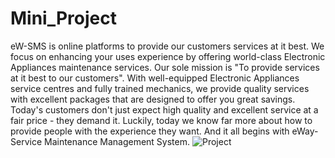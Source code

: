 # Mini_Project

eW-SMS is online platforms to provide our customers services at it best. We focus on enhancing your uses experience by offering world-class Electronic Appliances maintenance services. Our sole mission is "To provide services at it best to our customers". With well-equipped Electronic Appliances service centres and fully trained mechanics, we provide quality services with excellent packages that are designed to offer you great savings. Today's customers don't just expect high quality and excellent service at a fair price - they demand it. Luckily, today we know far more about how to provide people with the experience they want. And it all begins with eWay-Service Maintenance Management System.
![Project](https://user-images.githubusercontent.com/70771224/103096904-81ca7800-462b-11eb-8f37-efa7da17912b.png)
